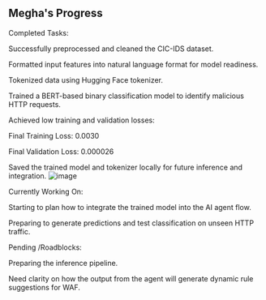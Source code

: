 ## Megha's Progress 

Completed Tasks:

Successfully preprocessed and cleaned the CIC-IDS dataset.

Formatted input features into natural language format for model readiness.

Tokenized data using Hugging Face tokenizer.

Trained a BERT-based binary classification model to identify malicious HTTP requests.

Achieved low training and validation losses:

Final Training Loss: 0.0030

Final Validation Loss: 0.000026

Saved the trained model and tokenizer locally for future inference and integration.
![image](https://github.com/user-attachments/assets/7849a380-3845-4160-877a-ec2b7d59d276)



Currently Working On: 

Starting to plan how to integrate the trained model into the AI agent flow.

Preparing to generate predictions and test classification on unseen HTTP traffic.



Pending /Roadblocks:

Preparing the inference pipeline.

Need clarity on how the output from the agent will generate dynamic rule suggestions for WAF.

